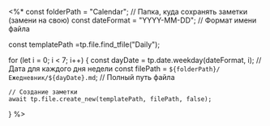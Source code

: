 <%*
const folderPath = "Calendar"; // Папка, куда сохранять заметки (замени на свою)
const dateFormat = "YYYY-MM-DD"; // Формат имени файла

const templatePath =tp.file.find_tfile("Daily");

for (let i = 0; i < 7; i++) {
    const dayDate = tp.date.weekday(dateFormat, i); // Дата для каждого дня недели
    const filePath = `${folderPath}/Ежедневник/${dayDate}.md`; // Полный путь файла

    // Создание заметки
    await tp.file.create_new(templatePath, filePath, false);
}
%>

